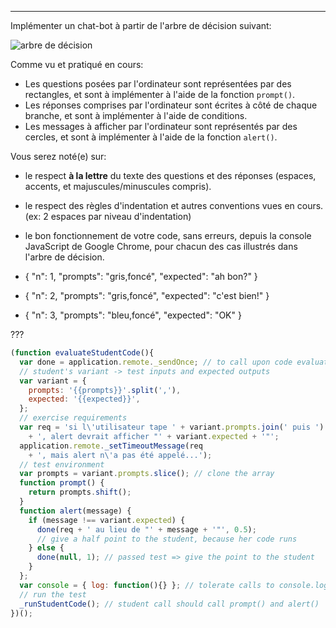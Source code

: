 ---

Implémenter un chat-bot à partir de l'arbre de décision suivant:

![arbre de décision](data/arbre{{n}}.jpg)

Comme vu et pratiqué en cours:
 - Les questions posées par l'ordinateur sont représentées par des rectangles, et sont à implémenter à l'aide de la fonction `prompt()`.
 - Les réponses comprises par l'ordinateur sont écrites à côté de chaque branche, et sont à implémenter à l'aide de conditions.
 - Les messages à afficher par l'ordinateur sont représentés par des cercles, et sont à implémenter à l'aide de la fonction `alert()`.

Vous serez noté(e) sur:
 - le respect **à la lettre** du texte des questions et des réponses (espaces, accents, et majuscules/minuscules compris).
 - le respect des règles d'indentation et autres conventions vues en cours. (ex: 2 espaces par niveau d'indentation)
 - le bon fonctionnement de votre code, sans erreurs, depuis la console JavaScript de Google Chrome, pour chacun des cas illustrés dans l'arbre de décision.

- { "n": 1, "prompts": "gris,foncé", "expected": "ah bon?" }
- { "n": 2, "prompts": "gris,foncé", "expected": "c'est bien!" }
- { "n": 3, "prompts": "bleu,foncé", "expected": "OK" }

???

```js
(function evaluateStudentCode(){
  var done = application.remote._sendOnce; // to call upon code evaluation
  // student's variant -> test inputs and expected outputs
  var variant = {
    prompts: '{{prompts}}'.split(','),
    expected: '{{expected}}',
  };
  // exercise requirements
  var req = 'si l\'utilisateur tape ' + variant.prompts.join(' puis ')
    + ', alert devrait afficher "' + variant.expected + '"';
  application.remote._setTimeoutMessage(req
    + ', mais alert n\'a pas été appelé...');
  // test environment
  var prompts = variant.prompts.slice(); // clone the array
  function prompt() {
    return prompts.shift();
  }
  function alert(message) {
    if (message !== variant.expected) {
      done(req + ' au lieu de "' + message + '"', 0.5);
      // give a half point to the student, because her code runs
    } else {
      done(null, 1); // passed test => give the point to the student
    }
  };
  var console = { log: function(){} }; // tolerate calls to console.log()
  // run the test
  _runStudentCode(); // student call should call prompt() and alert()
})();
```
